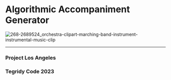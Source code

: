# Algorithmic Accompaniment Generator

![268-2689524_orchestra-clipart-marching-band-instrument-instrumental-music-clip](https://github.com/asigalov61/Algorithmic-Accompaniment-Generator/assets/56325539/ce76619e-47b7-4b2f-be0d-869444995da3)

***

### Project Los Angeles
### Tegridy Code 2023
